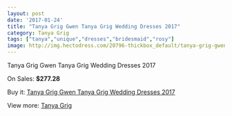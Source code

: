 ```yaml
---
layout: post
date: '2017-01-24'
title: "Tanya Grig Gwen Tanya Grig Wedding Dresses 2017"
category: Tanya Grig
tags: ["tanya","unique","dresses","bridesmaid","rosy"]
image: http://img.hectodress.com/20796-thickbox_default/tanya-grig-gwen-tanya-grig-wedding-dresses-2013.jpg
---
```

Tanya Grig Gwen Tanya Grig Wedding Dresses 2017

On Sales: **$277.28**
<a href="https://www.hectodress.com/tanya-grig/9569-tanya-grig-gwen-tanya-grig-wedding-dresses-2013.html"><amp-img layout="responsive" width="600" height="600" src="//img.hectodress.com/20796-thickbox_default/tanya-grig-gwen-tanya-grig-wedding-dresses-2013.jpg" alt="Tanya Grig Gwen Tanya Grig Wedding Dresses 2017 0" /></a>
<a href="https://www.hectodress.com/tanya-grig/9569-tanya-grig-gwen-tanya-grig-wedding-dresses-2013.html"><amp-img layout="responsive" width="600" height="600" src="//img.hectodress.com/20800-thickbox_default/tanya-grig-gwen-tanya-grig-wedding-dresses-2013.jpg" alt="Tanya Grig Gwen Tanya Grig Wedding Dresses 2017 1" /></a>
<a href="https://www.hectodress.com/tanya-grig/9569-tanya-grig-gwen-tanya-grig-wedding-dresses-2013.html"><amp-img layout="responsive" width="600" height="600" src="//img.hectodress.com/20799-thickbox_default/tanya-grig-gwen-tanya-grig-wedding-dresses-2013.jpg" alt="Tanya Grig Gwen Tanya Grig Wedding Dresses 2017 2" /></a>
<a href="https://www.hectodress.com/tanya-grig/9569-tanya-grig-gwen-tanya-grig-wedding-dresses-2013.html"><amp-img layout="responsive" width="600" height="600" src="//img.hectodress.com/20798-thickbox_default/tanya-grig-gwen-tanya-grig-wedding-dresses-2013.jpg" alt="Tanya Grig Gwen Tanya Grig Wedding Dresses 2017 3" /></a>
<a href="https://www.hectodress.com/tanya-grig/9569-tanya-grig-gwen-tanya-grig-wedding-dresses-2013.html"><amp-img layout="responsive" width="600" height="600" src="//img.hectodress.com/20797-thickbox_default/tanya-grig-gwen-tanya-grig-wedding-dresses-2013.jpg" alt="Tanya Grig Gwen Tanya Grig Wedding Dresses 2017 4" /></a>

Buy it: [Tanya Grig Gwen Tanya Grig Wedding Dresses 2017](https://www.hectodress.com/tanya-grig/9569-tanya-grig-gwen-tanya-grig-wedding-dresses-2013.html "Tanya Grig Gwen Tanya Grig Wedding Dresses 2017")

View more: [Tanya Grig](https://www.hectodress.com/158-tanya-grig "Tanya Grig")